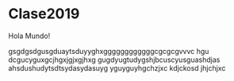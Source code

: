 # Clase2019
Hola Mundo!

gsgdgsdgusgduaytsduyyghxggggggggggggcgcgcgvvvc hgu dcgucyguxgcjhgxjgjxgjhxg  gugdyugtudygshjbcuscyusguashdjas ahsdushudytsdtsydasydasuyg yguyguyhgchzjxc
kdjckosd
jhjchjxc

